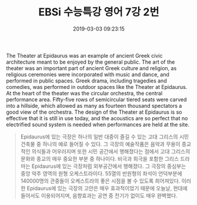 ﻿---
layout: post
title:  "EBSi 수능특강 영어 7강 2번"
date:   2019-03-03 09:23:15
categories: "수능특강 영어 구문독해"
permalink: /archivers/702
---

The Theater at Epidaurus was an example of ancient Greek civic architecture meant to be enjoyed by the general public. The art of the theater was an important part of ancient Greek culture and religion, as religious ceremonies were incorporated with music and dance, and performed in public spaces. Greek drama, including tragedies and comedies, was performed in outdoor spaces like the Theater at Epidaurus. At the heart of the theater was the circular orchestra, the central performance area. Fifty-five rows of semicircular tiered seats were carved into a hillside, which allowed as many as fourteen thousand spectators a good view of the orchestra. The design of the Theater at Epidaurus is so effective that it is still in use today, and the acoustics are so perfect that no electrified sound system is needed when performances are held at the site.
<!--more-->

>Epidaurus에 있는 극장은 하나의 일반 대중이 즐길 수 있는 고대 그리스의 시민 건축물 중 하나의 예로 들어질 수 있다. 그 극장의 예술작품은 음악과 무용이 종교적인 의식들과 어우러지며 또한 시민 공간에서 행해졌다는 점에서 고대 그리스의 문화와 종교의 매우 중요한 부분 중 하나이다. 비극과 희극을 포함한 그리스 드라마는 Epidaurus에 있는 극장처럼 외부공간에서 행해졌다. 그 극장의 중심부는 중앙 악주 영역의 원형 오케스트라이다. 55열의 반원형의 좌석이 언덕부분에 140000명의 관중들이 오케스트라의 좋은 시점을 볼 수 있도록 희어져있다. 이러한 Epidaurus에 있는 극장의 고안은 매우 효과적이었기 때문에 오늘날, 현대에 들어서도 이용되어지며, 음향효과는 공연 중 전기가 없이도 매우 완벽했다.